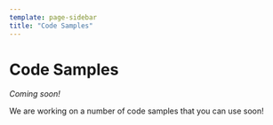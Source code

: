 ```yaml
---
template: page-sidebar
title: "Code Samples"
---
```


# Code Samples

*Coming soon!*

We are working on a number of code samples that you can use soon!